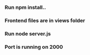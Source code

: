 ### Run npm install.. 
### Frontend files are in views folder
### Run node server.js
### Port is running on 2000

